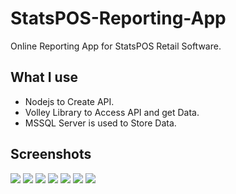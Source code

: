 # StatsPOS-Reporting-App

Online Reporting App for StatsPOS Retail Software. 

## What I use

- Nodejs to Create API.
- Volley Library to Access API and get Data.
- MSSQL Server is used to Store Data.

## Screenshots

![](images/1.png)
![](images/2.png)
![](images/3.png)
![](images/4.png)
![](images/5.png)
![](images/6.png)
![](images/7.png)
